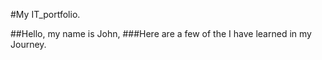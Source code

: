 #My IT_portfolio. 

##Hello, my name is John,
###Here are a few  of the I have learned in my Journey.
